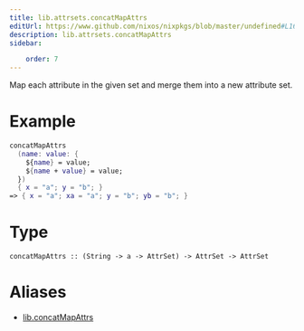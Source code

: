 ```yaml
---
title: lib.attrsets.concatMapAttrs
editUrl: https://www.github.com/nixos/nixpkgs/blob/master/undefined#L160C20
description: lib.attrsets.concatMapAttrs
sidebar:

    order: 7
---
```


Map each attribute in the given set and merge them into a new attribute set.

# Example

```nix
concatMapAttrs
  (name: value: {
    ${name} = value;
    ${name + value} = value;
  })
  { x = "a"; y = "b"; }
=> { x = "a"; xa = "a"; y = "b"; yb = "b"; }
```

# Type

```
concatMapAttrs :: (String -> a -> AttrSet) -> AttrSet -> AttrSet
```


# Aliases

- [lib.concatMapAttrs](/nix-doc-comments/reference/lib/lib-concatmapattrs)


